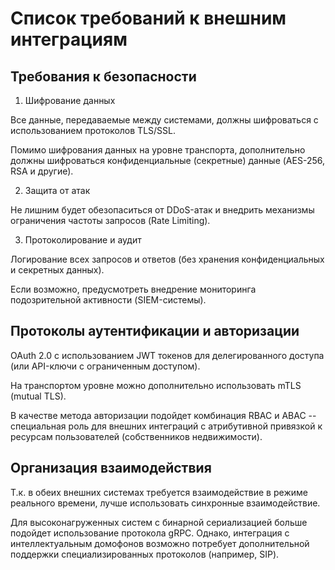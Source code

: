 # Список требований к внешним интеграциям

## Требования к безопасности

1. Шифрование данных

Все данные, передаваемые между системами, должны шифроваться с использованием протоколов TLS/SSL.

Помимо шифрования данных на уровне транспорта, дополнительно должны шифроваться конфиденциальные (секретные) данные (AES-256, RSA и другие).

2. Защита от атак

Не лишним будет обезопаситься от DDoS-атак и внедрить механизмы ограничения частоты запросов (Rate Limiting).

3. Протоколирование и аудит

Логирование всех запросов и ответов (без хранения конфиденциальных и секретных данных).

Если возможно, предусмотреть внедрение мониторинга подозрительной активности (SIEM-системы).

## Протоколы аутентификации и авторизации

OAuth 2.0 с использованием JWT токенов для делегированного доступа (или API-ключи с ограниченным доступом).

На транспортом уровне можно дополнительно использовать mTLS (mutual TLS).

В качестве метода авторизации подойдет комбинация RBAC и ABAC -- специальная роль для внешних интеграций с атрибутивной привязкой к ресурсам пользователей (собственников недвижимости).

## Организация взаимодействия

Т.к. в обеих внешних системах требуется взаимодействие в режиме реального времени, лучше использовать синхронные взаимодействие.

Для высоконагруженных систем с бинарной сериализацией больше подойдет использование протокола gRPC. Однако, интеграция с интеллектуальным домофонов возможно потребует дополнительной поддержки специализированных протоколов (например, SIP).
